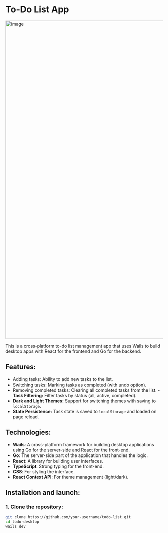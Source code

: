 # To-Do List App

<img width="1280" height="1012" alt="image" src="https://github.com/user-attachments/assets/249d5659-8a8d-4687-b4de-1d2df3f2f99a" />

This is a cross-platform to-do list management app that uses Wails to build desktop apps with React for the frontend and Go for the backend.

## Features:

- Adding tasks: Ability to add new tasks to the list.
- Switching tasks: Marking tasks as completed (with undo option).
- Removing completed tasks: Clearing all completed tasks from the list. - **Task Filtering:** Filter tasks by status (all, active, completed).
- **Dark and Light Themes:** Support for switching themes with saving to `localStorage`.
- **State Persistence:** Task state is saved to `localStorage` and loaded on page reload.

## Technologies:

- **Wails**: A cross-platform framework for building desktop applications using Go for the server-side and React for the front-end.
- **Go**: The server-side part of the application that handles the logic.
- **React**: A library for building user interfaces.
- **TypeScript**: Strong typing for the front-end.
- **CSS**: For styling the interface.
- **React Context API**: For theme management (light/dark).

## Installation and launch:

### 1. Clone the repository:

```bash
git clone https://github.com/your-username/todo-list.git
cd todo-desktop
wails dev
